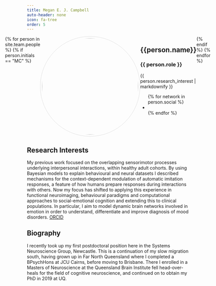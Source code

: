 ```yaml
---
title: Megan E. J. Campbell
auto-header: none
icon: fa-tree
order: 5
---
```


<head>
<style>
img.portrait {
  border-radius: 50%;
  width: 300px;
  border: 1px solid #ddd;
  padding: 5px;
}
.row {
  display: flex;
  justify-content: center;
}
</style>
</head>

<section>
  <div class="row">
  {% for person in site.team.people %}
	{% if person.initials == "MC" %}
	  <div class="col">
		<img class="portrait" src="{{ person.image }}" alt="">
	  </div> 
	  <div class="col">
	      <h2> {{person.name}} </h2>
              <h3> {{ person.role }} </h3>
		 {{ person.research_interest | markdownify }}
		 <ul class="icons">
		{% for network in person.social %}
		  <li><a href="{{- network.url -}}" class="{{ network.icon }} fa-2x"></a></li>
		{% endfor %}
		</ul>
	  </div> 
	{% endif %}
  {% endfor %}
  </div>
</section>

## Research Interests
My previous work focused on the overlapping sensorimotor processes underlying interpersonal interactions, within healthy adult cohorts. By using Bayesian models to explain behavioural and neural datasets I described mechanisms for the context-dependent modulation of automatic imitation responses, a feature of how humans prepare responses during interactions with others. Now my focus has shifted to applying this experience in functional neuroimaging, behavioural paradigms and computational approaches to social-emotional cognition and extending this to clinical populations. In particular, I aim to model dynamic brain networks involved in emotion in order to understand, differentiate and improve diagnosis of mood disorders. [ORCID](https://orcid.org/0000-0003-4051-1529)

## Biography
I recently took up my first postdoctoral position here in the Systems Neuroscience Group, Newcastle. This is a continuation of my slow migration south, having grown up in Far North Queensland where I completed a BPsychHons at JCU Cairns, before moving to Brisbane. There I enrolled in a Masters of Neuroscience at the Queensland Brain Institute fell head-over-heals for the field of cognitive neuroscience, and continued on to obtain my PhD in 2019 at UQ. 



